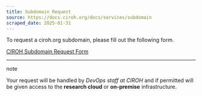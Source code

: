 ```yaml
---
title: Subdomain Request
source: https://docs.ciroh.org/docs/services/subdomain
scraped_date: 2025-01-31
---
```


To request a ciroh.org subdomain, please fill out the following form.

[CIROH Subdomain Request Form](https://github.com/CIROH-UA/ciroh-ua.github.io/issues/new?assignees=&labels=&projects=&template=subdomain-request.md&title=)

* * *

note

Your request will be handled by _DevOps staff at CIROH_ and if permitted will be given access to the **research cloud** or **on-premise** infrastructure.